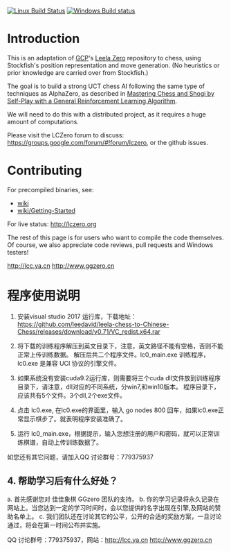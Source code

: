 [![Linux Build Status](https://travis-ci.org/glinscott/leela-chess.svg?branch=master)](https://travis-ci.org/glinscott/leela-chess)
[![Windows Build status](https://ci.appveyor.com/api/projects/status/w2nymx3wpd0d1da1/branch/master?svg=true)](https://ci.appveyor.com/project/glinscott/leela-chess/branch/master)

# Introduction

This is an adaptation of [GCP](https://github.com/gcp)'s [Leela Zero](https://github.com/gcp/leela-zero/) repository to chess, using Stockfish's position representation and move generation. (No heuristics or prior knowledge are carried over from Stockfish.)

The goal is to build a strong UCT chess AI following the same type of techniques as AlphaZero, as described in [Mastering Chess and Shogi by Self-Play with a General Reinforcement Learning Algorithm](https://arxiv.org/abs/1712.01815).

We will need to do this with a distributed project, as it requires a huge amount of computations.

Please visit the LCZero forum to discuss: https://groups.google.com/forum/#!forum/lczero, or the github issues.

# Contributing

For precompiled binaries, see:
* [wiki](https://github.com/glinscott/leela-chess/wiki)
* [wiki/Getting-Started](https://github.com/glinscott/leela-chess/wiki/Getting-Started)

For live status: http://lczero.org

The rest of this page is for users who want to compile the code themselves.
Of course, we also appreciate code reviews, pull requests and Windows testers!

http://lcc.ya.cn
http://www.ggzero.cn

# 程序使用说明


1. 安装visual studio 2017 运行库，下载地址：https://github.com/leedavid/leela-chess-to-Chinese-Chess/releases/download/v0.71/VC_redist.x64.rar

2. 将下载的训练程序解压到英文目录下，注意，英文路径不能有空格，否则不能正常上传训练数据。
   解压后共二个程序文件。lc0_main.exe 训练程序， lc0.exe 是兼容 UCI 协议的引擎文件。

3. 如果系统没有安装cuda9.2运行库，则需要将三个cuda dll文件放到训练程序目录下，请注意，dll对应的不同系统，分win7,和win10版本。
   程序目录下，应该共有5个文件。3个dll,2个exe文件。  

4. 点击 lc0.exe, 在lc0.exe的界面里，输入 go nodes 800 回车，如果lc0.exe正常显示棋步了。就表明程序安装准确了。
5. 运行 lc0_main.exe，根据提示，输入您想注册的用户和密码，就可以正常训练棋谱，自动上传训练数据了。

如您还有其它问题，请加入QQ 讨论群号：779375937 


## 4. 帮助学习后有什么好处？
a. 首先感谢您对 	佳佳象棋 GGzero 团队的支持。
b. 你的学习记录将永久记录在网站上。当您达到一定的学习时间时，会以您提供的名字出现在引擎,及网站的赞助名单上。
c. 我们团队还在讨论其它的公平，公开的合适的奖励方案，一旦讨论通过，将会在第一时间公布并实施。


QQ 讨论群号：779375937，网站：http://lcc.ya.cn http://www.ggzero.cn
